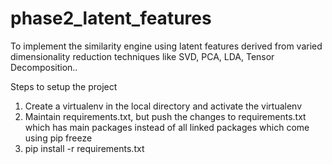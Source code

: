 # phase2_latent_features

To implement the similarity engine using latent features derived from varied dimensionality reduction techniques like SVD, PCA, LDA, Tensor Decomposition..



Steps to setup the project
1. Create a virtualenv in the local directory and activate the virtualenv
2. Maintain requirements.txt, but push the changes to requirements.txt which has main packages instead of all linked packages which come using pip freeze
3. pip install -r requirements.txt

